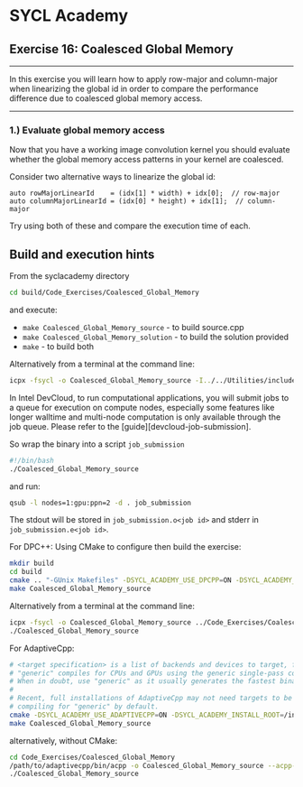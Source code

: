 # SYCL Academy

## Exercise 16: Coalesced Global Memory
---

In this exercise you will learn how to apply row-major and column-major when
linearizing the global id in order to compare the performance difference due to
coalesced global memory access.

---

### 1.) Evaluate global memory access

Now that you have a working image convolution kernel you should evaluate whether the
global memory access patterns in your kernel are coalesced.

Consider two alternative ways to linearize the global id:

```
auto rowMajorLinearId    = (idx[1] * width) + idx[0];  // row-major
auto columnMajorLinearId = (idx[0] * height) + idx[1];  // column-major
```

Try using both of these and compare the execution time of each.

## Build and execution hints

From the syclacademy directory
```sh
cd build/Code_Exercises/Coalesced_Global_Memory
```
and execute:
* ```make Coalesced_Global_Memory_source``` - to build source.cpp
* ```make Coalesced_Global_Memory_solution``` - to build the solution provided
* ```make``` - to build both

Alternatively from a terminal at the command line:
```sh
icpx -fsycl -o Coalesced_Global_Memory_source -I../../Utilities/include/ -I../../External/stb ../Code_Exercises/Coalesced_Global_Memory/source.cpp
```

In Intel DevCloud, to run computational applications, you will submit jobs to a queue for execution on compute nodes,
especially some features like longer walltime and multi-node computation is only available through the job queue.
Please refer to the [guide][devcloud-job-submission].

So wrap the binary into a script `job_submission`
```sh
#!/bin/bash
./Coalesced_Global_Memory_source
```
and run:
```sh
qsub -l nodes=1:gpu:ppn=2 -d . job_submission
```

The stdout will be stored in ```job_submission.o<job id>``` and stderr in ```job_submission.e<job id>```.

For DPC++:
Using CMake to configure then build the exercise:
```sh
mkdir build
cd build
cmake .. "-GUnix Makefiles" -DSYCL_ACADEMY_USE_DPCPP=ON -DSYCL_ACADEMY_ENABLE_SOLUTIONS=OFF -DCMAKE_C_COMPILER=icx -DCMAKE_CXX_COMPILER=icpx
make Coalesced_Global_Memory_source
```
Alternatively from a terminal at the command line:
```sh
icpx -fsycl -o Coalesced_Global_Memory_source ../Code_Exercises/Coalesced_Global_Memory/source.cpp
./Coalesced_Global_Memory_source
```

For AdaptiveCpp:
```sh
# <target specification> is a list of backends and devices to target, for example
# "generic" compiles for CPUs and GPUs using the generic single-pass compiler.
# When in doubt, use "generic" as it usually generates the fastest binaries.
#
# Recent, full installations of AdaptiveCpp may not need targets to be provided,
# compiling for "generic" by default.
cmake -DSYCL_ACADEMY_USE_ADAPTIVECPP=ON -DSYCL_ACADEMY_INSTALL_ROOT=/insert/path/to/adaptivecpp -DACPP_TARGETS="<target specification>" ..
make Coalesced_Global_Memory_source
```
alternatively, without CMake:
```sh
cd Code_Exercises/Coalesced_Global_Memory
/path/to/adaptivecpp/bin/acpp -o Coalesced_Global_Memory_source --acpp-targets="<target specification>" source.cpp
./Coalesced_Global_Memory_source
```
